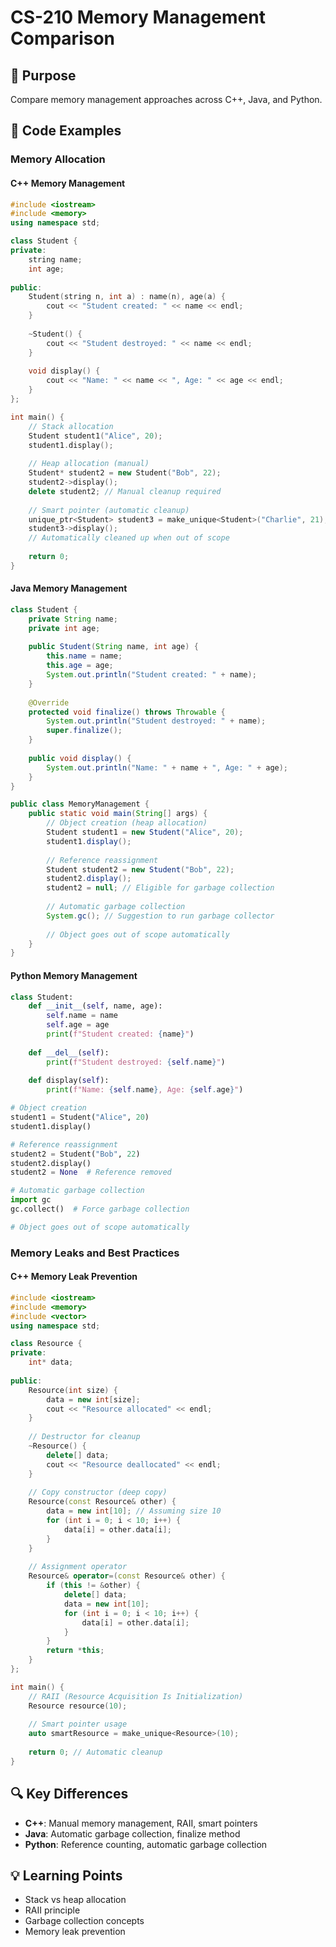 # CS-210 Memory Management Comparison

## 🎯 Purpose
Compare memory management approaches across C++, Java, and Python.

## 📝 Code Examples

### Memory Allocation

#### C++ Memory Management
```cpp
#include <iostream>
#include <memory>
using namespace std;

class Student {
private:
    string name;
    int age;
    
public:
    Student(string n, int a) : name(n), age(a) {
        cout << "Student created: " << name << endl;
    }
    
    ~Student() {
        cout << "Student destroyed: " << name << endl;
    }
    
    void display() {
        cout << "Name: " << name << ", Age: " << age << endl;
    }
};

int main() {
    // Stack allocation
    Student student1("Alice", 20);
    student1.display();
    
    // Heap allocation (manual)
    Student* student2 = new Student("Bob", 22);
    student2->display();
    delete student2; // Manual cleanup required
    
    // Smart pointer (automatic cleanup)
    unique_ptr<Student> student3 = make_unique<Student>("Charlie", 21);
    student3->display();
    // Automatically cleaned up when out of scope
    
    return 0;
}
```

#### Java Memory Management
```java
class Student {
    private String name;
    private int age;
    
    public Student(String name, int age) {
        this.name = name;
        this.age = age;
        System.out.println("Student created: " + name);
    }
    
    @Override
    protected void finalize() throws Throwable {
        System.out.println("Student destroyed: " + name);
        super.finalize();
    }
    
    public void display() {
        System.out.println("Name: " + name + ", Age: " + age);
    }
}

public class MemoryManagement {
    public static void main(String[] args) {
        // Object creation (heap allocation)
        Student student1 = new Student("Alice", 20);
        student1.display();
        
        // Reference reassignment
        Student student2 = new Student("Bob", 22);
        student2.display();
        student2 = null; // Eligible for garbage collection
        
        // Automatic garbage collection
        System.gc(); // Suggestion to run garbage collector
        
        // Object goes out of scope automatically
    }
}
```

#### Python Memory Management
```python
class Student:
    def __init__(self, name, age):
        self.name = name
        self.age = age
        print(f"Student created: {name}")
    
    def __del__(self):
        print(f"Student destroyed: {self.name}")
    
    def display(self):
        print(f"Name: {self.name}, Age: {self.age}")

# Object creation
student1 = Student("Alice", 20)
student1.display()

# Reference reassignment
student2 = Student("Bob", 22)
student2.display()
student2 = None  # Reference removed

# Automatic garbage collection
import gc
gc.collect()  # Force garbage collection

# Object goes out of scope automatically
```

### Memory Leaks and Best Practices

#### C++ Memory Leak Prevention
```cpp
#include <iostream>
#include <memory>
#include <vector>
using namespace std;

class Resource {
private:
    int* data;
    
public:
    Resource(int size) {
        data = new int[size];
        cout << "Resource allocated" << endl;
    }
    
    // Destructor for cleanup
    ~Resource() {
        delete[] data;
        cout << "Resource deallocated" << endl;
    }
    
    // Copy constructor (deep copy)
    Resource(const Resource& other) {
        data = new int[10]; // Assuming size 10
        for (int i = 0; i < 10; i++) {
            data[i] = other.data[i];
        }
    }
    
    // Assignment operator
    Resource& operator=(const Resource& other) {
        if (this != &other) {
            delete[] data;
            data = new int[10];
            for (int i = 0; i < 10; i++) {
                data[i] = other.data[i];
            }
        }
        return *this;
    }
};

int main() {
    // RAII (Resource Acquisition Is Initialization)
    Resource resource(10);
    
    // Smart pointer usage
    auto smartResource = make_unique<Resource>(10);
    
    return 0; // Automatic cleanup
}
```

## 🔍 Key Differences
- **C++**: Manual memory management, RAII, smart pointers
- **Java**: Automatic garbage collection, finalize method
- **Python**: Reference counting, automatic garbage collection

## 💡 Learning Points
- Stack vs heap allocation
- RAII principle
- Garbage collection concepts
- Memory leak prevention
